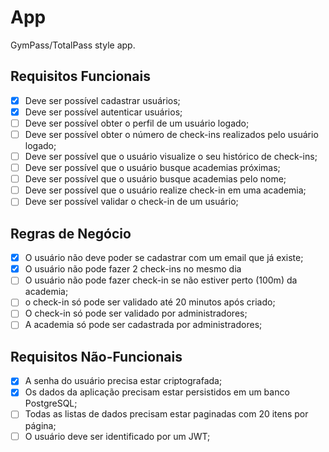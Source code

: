 # App

GymPass/TotalPass style app.

## Requisitos Funcionais

- [x] Deve ser possível cadastrar usuários;
- [x] Deve ser possível autenticar usuários;
- [ ] Deve ser possível obter o perfil de um usuário logado;
- [ ] Deve ser possível obter o número de check-ins realizados pelo usuário logado;
- [ ] Deve ser possível que o usuário visualize o seu histórico de check-ins;
- [ ] Deve ser possível que o usuário busque academias próximas;
- [ ] Deve ser possível que o usuário busque academias pelo nome;
- [ ] Deve ser possível que o usuário realize check-in em uma academia;
- [ ] Deve ser possível validar o check-in de um usuário;

## Regras de Negócio

- [x] O usuário não deve poder se cadastrar com um email que já existe;
- [x] O usuário não pode fazer 2 check-ins no mesmo dia
- [ ] O usuário não pode fazer check-in se não estiver perto (100m) da academia;
- [ ] o check-in só pode ser validado até 20 minutos após criado;
- [ ] O check-in só pode ser validado por administradores;
- [ ] A academia só pode ser cadastrada por administradores;

## Requisitos Não-Funcionais

- [x] A senha do usuário precisa estar criptografada;
- [x] Os dados da aplicação precisam estar persistidos em um banco PostgreSQL;
- [ ] Todas as listas de dados precisam estar paginadas com 20 itens por página;
- [ ] O usuário deve ser identificado por um JWT;
